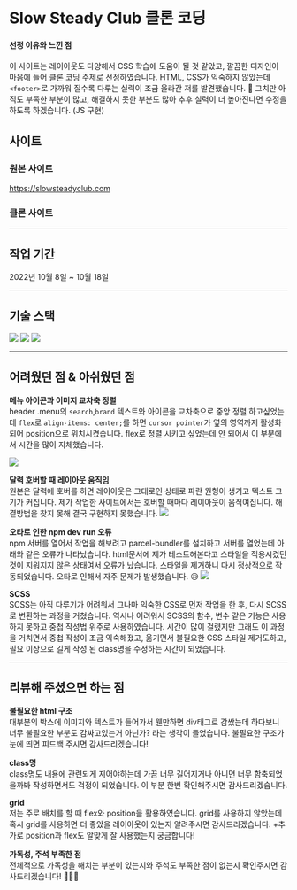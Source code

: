 # Slow Steady Club 클론 코딩

#### 선정 이유와 느낀 점
이 사이트는 레이아웃도 다양해서 CSS 학습에 도움이 될 것 같았고, 깔끔한 디자인이 마음에 들어 클론 코딩 주제로 선정하였습니다. HTML, CSS가 익숙하지 않았는데 `<footer>`로 가까워 질수록 다루는 실력이 조금 올라간 저를 발견했습니다. 🤭 그치만 아직도 부족한 부분이 많고, 해결하지 못한 부분도 많아 추후 실력이 더 높아진다면 수정을 하도록 하겠습니다. (JS 구현)

## 사이트
### 원본 사이트
https://slowsteadyclub.com

### 클론 사이트

---
## 작업 기간
2022년 10월 8일 ~ 10월 18일

---
## 기술 스택
<img src="https://img.shields.io/badge/HTML5-E34F26?style=flat&logo=HTML5&logoColor=white"/> <img src="https://img.shields.io/badge/CSS3-1572B6?style=flat&logo=CSS3&logoColor=white"/> <img src="https://img.shields.io/badge/SASS-CC6699?style=flat&logo=SASS&logoColor=white"/>

---
## 어려웠던 점 & 아쉬웠던 점
**메뉴 아이콘과 이미지 교차축 정렬**<br />
header .menu의 `search`,`brand` 텍스트와 아이콘을 교차축으로 중앙 정렬 하고싶었는데 `flex`로 `align-items: center;`를 하면 `cursor pointer`가 옆의 영역까지 활성화 되어 position으로 위치시켰습니다. flex로 정렬 시키고 싶었는데 안 되어서 이 부분에서 시간을 많이 지체했습니다.

![](https://velog.velcdn.com/images/mudidu/post/6d8c9289-7b8d-4f86-af61-2854f06c5fb4/image.png)

**달력 호버할 때 레이아웃 움직임**<br />
원본은 달력에 호버를 하면 레이아웃은 그대로인 상태로 파란 원형이 생기고 텍스트 크기가 커집니다. 제가 작업한 사이트에서는 호버할 때마다 레이아웃이 움직여집니다. 해결방법을 찾지 못해 결국 구현하지 못했습니다. 
![](https://velog.velcdn.com/images/mudidu/post/7de251ed-a6d9-474f-bdb0-0d41bcd780bb/image.png)

**오타로 인한 npm dev run 오류**<br />
npm 서버를 열어서 작업을 해보려고 parcel-bundler를 설치하고 서버를 열었는데 아래와 같은 오류가 나타났습니다. html문서에 제가 테스트해본다고 스타일을 적용시켰던 것이 지워지지 않은 상태여서 오류가 났습니다. 스타일을 제거하니 다시 정상적으로 작동되었습니다. 오타로 인해서 자주 문제가 발생했습니다. 😥
![](https://velog.velcdn.com/images/mudidu/post/9561cac6-6ec5-4811-ac94-35e6b4e11f06/image.png)

**SCSS**<br />
SCSS는 아직 다루기가 어려워서 그나마 익숙한 CSS로 먼저 작업을 한 후, 다시 SCSS로 변환하는 과정을 거쳤습니다. 역시나 어려워서 SCSS의 함수, 변수 같은 기능은 사용하지 못하고 중첩 작성법 위주로 사용하였습니다. 시간이 많이 걸렸지만 그래도 이 과정을 거치면서 중첩 작성이 조금 익숙해졌고, 옮기면서 불필요한 CSS 스타일 제거도하고, 필요 이상으로 길게 작성 된 class명을 수정하는 시간이 되었습니다.

---
## 리뷰해 주셨으면 하는 점
**불필요한 html 구조**<br />
대부분의 박스에 이미지와 텍스트가 들어가서 웬만하면 div태그로 감쌌는데 하다보니 너무 불필요한 부분도 감싸고있는거 아닌가? 라는 생각이 들었습니다. 불필요한 구조가 눈에 띄면 피드백 주시면 감사드리겠습니다!

**class명**<br />
class명도 내용에 관련되게 지어야하는데 가끔 너무 길어지거나 아니면 너무 함축되었을까봐 작성하면서도 걱정이 되었습니다. 이 부분 한번 확인해주시면 감사드리겠습니다.

**grid**<br />
저는 주로 배치를 할 때 flex와 position을 활용하였습니다. grid를 사용하지 않았는데 혹시 grid를 사용하면 더 좋았을 레이아웃이 있는지 알려주시면 감사드리겠습니다.
+추가로 position과 flex도 알맞게 잘 사용했는지 궁금합니다!

**가독성, 주석 부족한 점**<br />
전체적으로 가독성을 해치는 부분이 있는지와 주석도 부족한 점이 없는지 확인주시면 감사드리겠습니다! 🙇🏻‍♀️

